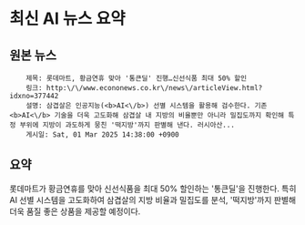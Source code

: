 # 최신 AI 뉴스 요약

## 원본 뉴스
		제목: 롯데마트, 황금연휴 맞아 '통큰딜' 진행…신선식품 최대 50% 할인
		링크: http:\/\/www.econonews.co.kr\/news\/articleView.html?idxno=377442
		설명: 삼겹살은 인공지능(<b>AI<\/b>) 선별 시스템을 활용해 검수한다. 기존 <b>AI<\/b> 기술을 더욱 고도화해 삼겹살 내 지방의 비율뿐만 아니라 밀집도까지 확인해 특정 부위에 지방이 과도하게 뭉친 '떡지방'까지 판별해 낸다. 러시아산... 
		게시일: Sat, 01 Mar 2025 14:38:00 +0900


## 요약
롯데마트가 황금연휴를 맞아 신선식품을 최대 50% 할인하는 '통큰딜'을 진행한다. 특히 AI 선별 시스템을 고도화하여 삼겹살의 지방 비율과 밀집도를 분석, '떡지방'까지 판별해 더욱 품질 좋은 상품을 제공할 예정이다.

